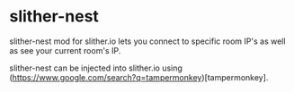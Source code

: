 # slither-nest
slither-nest mod for slither.io lets you connect to specific room IP's as well as see your current room's IP.

slither-nest can be injected into slither.io using (https://www.google.com/search?q=tampermonkey)[tampermonkey].